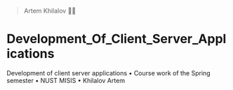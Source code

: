 > Artem Khilalov 👨‍💻
# Development_Of_Client_Server_Applications
Development of client server applications • Course work of the Spring semester • NUST MISIS • Khilalov Artem
